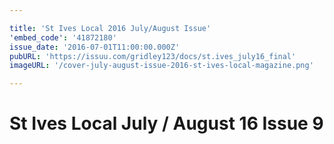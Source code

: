 ```yaml
---

title: 'St Ives Local 2016 July/August Issue'
'embed_code': '41872180'
issue_date: '2016-07-01T11:00:00.000Z'
pubURL: 'https://issuu.com/gridley123/docs/st.ives_july16_final'
imageURL: '/cover-july-august-issue-2016-st-ives-local-magazine.png'

---
```


# St Ives Local July / August 16 Issue 9

